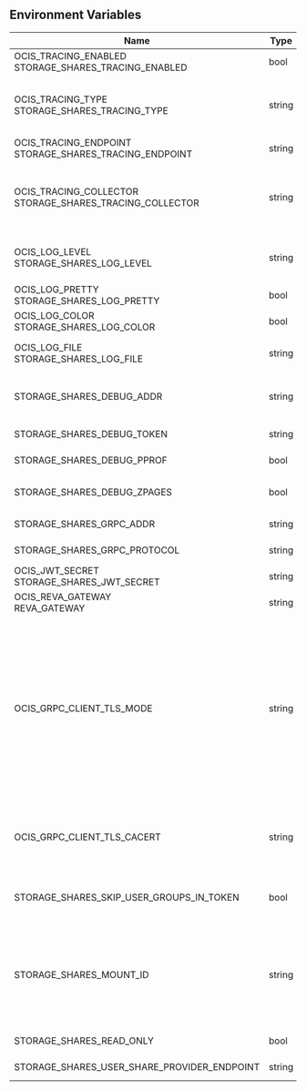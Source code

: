## Environment Variables

| Name | Type | Default Value | Description |
|------|------|---------------|-------------|
| OCIS_TRACING_ENABLED<br/>STORAGE_SHARES_TRACING_ENABLED | bool | false | Activates tracing.|
| OCIS_TRACING_TYPE<br/>STORAGE_SHARES_TRACING_TYPE | string |  | The type of tracing. Defaults to "", which is the same as "jaeger". Allowed tracing types are "jaeger" and "" as of now.|
| OCIS_TRACING_ENDPOINT<br/>STORAGE_SHARES_TRACING_ENDPOINT | string |  | The endpoint of the tracing agent.|
| OCIS_TRACING_COLLECTOR<br/>STORAGE_SHARES_TRACING_COLLECTOR | string |  | The HTTP endpoint for sending spans directly to a collector, i.e. http://jaeger-collector:14268/api/traces. Only used if the tracing endpoint is unset.|
| OCIS_LOG_LEVEL<br/>STORAGE_SHARES_LOG_LEVEL | string |  | The log level. Valid values are: "panic", "fatal", "error", "warn", "info", "debug", "trace".|
| OCIS_LOG_PRETTY<br/>STORAGE_SHARES_LOG_PRETTY | bool | false | Activates pretty log output.|
| OCIS_LOG_COLOR<br/>STORAGE_SHARES_LOG_COLOR | bool | false | Activates colorized log output.|
| OCIS_LOG_FILE<br/>STORAGE_SHARES_LOG_FILE | string |  | The path to the log file. Activates logging to this file if set.|
| STORAGE_SHARES_DEBUG_ADDR | string | 127.0.0.1:9156 | Bind address of the debug server, where metrics, health, config and debug endpoints will be exposed.|
| STORAGE_SHARES_DEBUG_TOKEN | string |  | Token to secure the metrics endpoint.|
| STORAGE_SHARES_DEBUG_PPROF | bool | false | Enables pprof, which can be used for profiling.|
| STORAGE_SHARES_DEBUG_ZPAGES | bool | false | Enables zpages, which can be used for collecting and viewing in-memory traces.|
| STORAGE_SHARES_GRPC_ADDR | string | 127.0.0.1:9154 | The bind address of the GRPC service.|
| STORAGE_SHARES_GRPC_PROTOCOL | string | tcp | The transport protocol of the GRPC service.|
| OCIS_JWT_SECRET<br/>STORAGE_SHARES_JWT_SECRET | string |  | The secret to mint and validate jwt tokens.|
| OCIS_REVA_GATEWAY<br/>REVA_GATEWAY | string | 127.0.0.1:9142 | The CS3 gateway endpoint.|
| OCIS_GRPC_CLIENT_TLS_MODE | string |  | TLS mode for grpc connection to the go-micro based grpc services. Possible values are 'off', 'insecure' and 'on'. 'off': disables transport security for the clients. 'insecure' allows to use transport security, but disables certificate verification (to be used with the autogenerated self-signed certificates). 'on' enables transport security, including server ceritificate verification.|
| OCIS_GRPC_CLIENT_TLS_CACERT | string |  | Path/File name for the root CA certificate (in PEM format) used to validate TLS server certificates of the go-micro based grpc services.|
| STORAGE_SHARES_SKIP_USER_GROUPS_IN_TOKEN | bool | false | Disables the loading of user's group memberships from the reva access token.|
| STORAGE_SHARES_MOUNT_ID | string | 7639e57c-4433-4a12-8201-722fd0009154 | Mount ID of this storage. Admins can set the ID for the storage in this config option manually which is then used to reference the storage. Any reasonable long string is possible, preferably this would be an UUIDv4 format.|
| STORAGE_SHARES_READ_ONLY | bool | false | Set this storage to be read-only.|
| STORAGE_SHARES_USER_SHARE_PROVIDER_ENDPOINT | string | localhost:9150 | GRPC endpoint of the SHARING service.|